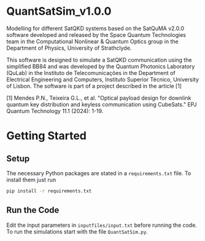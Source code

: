 # QuantSatSim_v1.0.0
Modelling for different SatQKD systems based on the SatQuMA v2.0.0 software developed and released by the Space Quantum Technologies team in the Computational Nonlinear & Quantum Optics group in the Department of Physics, University of Strathclyde.

This software is designed to simulate a SatQKD communication using the simplified BB84 and was developed by the Quantum Photonics Laboratory (QuLab) in the Instituto de Telecomunicações in the Department of Electrical Engineering and Computers, Instituto Superior Técnico, University of Lisbon. The software is part of a project described in the article [1]

[1] Mendes P.N., Teixeira G.L., et al. "Optical payload design for downlink quantum key distribution and keyless communication using CubeSats." EPJ Quantum Technology 11.1 (2024): 1-19.

# Getting Started
## Setup
The necessary Python packages are stated in a `requirements.txt` file. To install them just run 
```bash
pip install -r requirements.txt
```

## Run the Code
Edit the input parameters in `inputfiles/input.txt` before running the code.
To run the simulations start with the file `QuantSatSim.py`.
